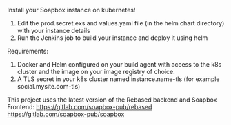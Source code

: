 Install your Soapbox instance on kubernetes!

1. Edit the prod.secret.exs and values.yaml file (in the helm chart directory) with your instance details
2. Run the Jenkins job to build your instance and deploy it using helm

Requirements:

1. Docker and Helm configured on your build agent with access to the k8s cluster and the image on your image registry of choice.
2. A TLS secret in your k8s cluster named instance.name-tls (for example social.mysite.com-tls)

This project uses the latest version of the Rebased backend and Soapbox Frontend:
https://gitlab.com/soapbox-pub/rebased
https://gitlab.com/soapbox-pub/soapbox
